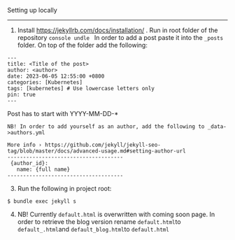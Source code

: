 Setting up locally
___
1. Install https://jekyllrb.com/docs/installation/
. Run in root folder of the repository 
``console
undle
``
 In order to add a post paste it into the ```_posts``` folder. On top of the folder add the following:
```console
---
title: <Title of the post>
author: <author>
date: 2023-06-05 12:55:00 +0800
categories: [Kubernetes]
tags: [kubernetes] # Use lowercase letters only
pin: true
---
```
Post has to start with YYYY-MM-DD-*
 
```NB! In order to add yourself as an author, add the following to _data->authors.yml ```
```console
More info › https://github.com/jekyll/jekyll-seo-tag/blob/master/docs/advanced-usage.md#setting-author-url
-------------------------------------
 {author_id}:
   name: {full name}
-------------------------------------
```
3. Run the following in project root: 
```console
$ bundle exec jekyll s
```
4. NB! Currently ```default.html``` is overwritten with coming soon page. In order to retrieve the blog version rename ```default.html```to ```default_.html```and ```default_blog.html```to ```default.html```
